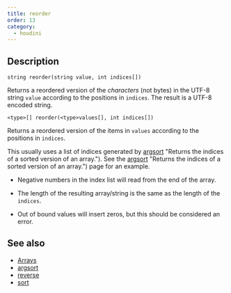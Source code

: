 ```yaml
---
title: reorder
order: 13
category:
  - houdini
---
```


## Description

`string reorder(string value, int indices[])`

Returns a reordered version of the _characters_ (not bytes) in the UTF-8
string `value` according to the positions in `indices`. The result is a UTF-8
encoded string.

`<type>[] reorder(<type>values[], int indices[])`

Returns a reordered version of the items in `values` according to the
positions in `indices`.

This usually uses a list of indices generated by [argsort](argsort.html) "Returns the indices of a sorted version of an array."). See the
[argsort](argsort.html) "Returns the indices of a sorted version of an array.")
page for an example.

- Negative numbers in the index list will read from the end of the array.

- The length of the resulting array/string is the same as the length of the `indices`.

- Out of bound values will insert zeros, but this should be considered an error.

## See also

- [Arrays ](../arrays.html)
- [argsort ](argsort.html)
- [reverse ](reverse.html)
- [sort ](sort.html)
